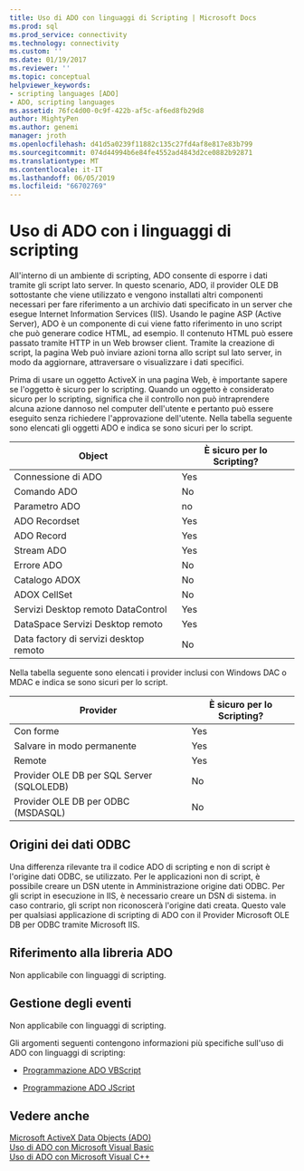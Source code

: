 ```yaml
---
title: Uso di ADO con linguaggi di Scripting | Microsoft Docs
ms.prod: sql
ms.prod_service: connectivity
ms.technology: connectivity
ms.custom: ''
ms.date: 01/19/2017
ms.reviewer: ''
ms.topic: conceptual
helpviewer_keywords:
- scripting languages [ADO]
- ADO, scripting languages
ms.assetid: 76fc4d00-0c9f-422b-af5c-af6ed8fb29d8
author: MightyPen
ms.author: genemi
manager: jroth
ms.openlocfilehash: d41d5a0239f11882c135c27fd4af8e817e83b799
ms.sourcegitcommit: 074d44994b6e84fe4552ad4843d2ce0882b92871
ms.translationtype: MT
ms.contentlocale: it-IT
ms.lasthandoff: 06/05/2019
ms.locfileid: "66702769"
---
```

# <a name="using-ado-with-scripting-languages"></a>Uso di ADO con i linguaggi di scripting
All'interno di un ambiente di scripting, ADO consente di esporre i dati tramite gli script lato server. In questo scenario, ADO, il provider OLE DB sottostante che viene utilizzato e vengono installati altri componenti necessari per fare riferimento a un archivio dati specificato in un server che esegue Internet Information Services (IIS). Usando le pagine ASP (Active Server), ADO è un componente di cui viene fatto riferimento in uno script che può generare codice HTML, ad esempio. Il contenuto HTML può essere passato tramite HTTP in un Web browser client. Tramite la creazione di script, la pagina Web può inviare azioni torna allo script sul lato server, in modo da aggiornare, attraversare o visualizzare i dati specifici.  
  
 Prima di usare un oggetto ActiveX in una pagina Web, è importante sapere se l'oggetto è sicuro per lo scripting. Quando un oggetto è considerato sicuro per lo scripting, significa che il controllo non può intraprendere alcuna azione dannoso nel computer dell'utente e pertanto può essere eseguito senza richiedere l'approvazione dell'utente. Nella tabella seguente sono elencati gli oggetti ADO e indica se sono sicuri per lo script.  
  
|Object|È sicuro per lo Scripting?|  
|------------|-------------------------|  
|Connessione di ADO|Yes|  
|Comando ADO|No|  
|Parametro ADO|no|  
|ADO Recordset|Yes|  
|ADO Record|Yes|  
|Stream ADO|Yes|  
|Errore ADO|No|  
|Catalogo ADOX|No|  
|ADOX CellSet|No|  
|Servizi Desktop remoto DataControl|Yes|  
|DataSpace Servizi Desktop remoto|Yes|  
|Data factory di servizi desktop remoto|No|  
  
 Nella tabella seguente sono elencati i provider inclusi con Windows DAC o MDAC e indica se sono sicuri per lo script.  
  
|Provider|È sicuro per lo Scripting?|  
|--------------|-------------------------|  
|Con forme|Yes|  
|Salvare in modo permanente|Yes|  
|Remote|Yes|  
|Provider OLE DB per SQL Server (SQLOLEDB)|No|  
|Provider OLE DB per ODBC (MSDASQL)|No|  
  
## <a name="odbc-data-sources"></a>Origini dei dati ODBC  
 Una differenza rilevante tra il codice ADO di scripting e non di script è l'origine dati ODBC, se utilizzato. Per le applicazioni non di script, è possibile creare un DSN utente in Amministrazione origine dati ODBC. Per gli script in esecuzione in IIS, è necessario creare un DSN di sistema. in caso contrario, gli script non riconoscerà l'origine dati creata. Questo vale per qualsiasi applicazione di scripting di ADO con il Provider Microsoft OLE DB per ODBC tramite Microsoft IIS.  
  
## <a name="referencing-the-ado-library"></a>Riferimento alla libreria ADO  
 Non applicabile con linguaggi di scripting.  
  
## <a name="handling-events"></a>Gestione degli eventi  
 Non applicabile con linguaggi di scripting.  
  
 Gli argomenti seguenti contengono informazioni più specifiche sull'uso di ADO con linguaggi di scripting:  
  
-   [Programmazione ADO VBScript](../../../ado/guide/appendixes/vbscript-ado-programming.md)  
  
-   [Programmazione ADO JScript](../../../ado/guide/appendixes/jscript-ado-programming.md)  
  
## <a name="see-also"></a>Vedere anche  
 [Microsoft ActiveX Data Objects (ADO)](../../../ado/microsoft-activex-data-objects-ado.md)   
 [Uso di ADO con Microsoft Visual Basic](../../../ado/guide/appendixes/using-ado-with-microsoft-visual-basic.md)   
 [Uso di ADO con Microsoft Visual C++](../../../ado/guide/appendixes/using-ado-with-microsoft-visual-c.md)   
